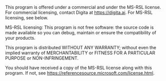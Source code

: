 This program is offered under a commercial and under the MS-RSL license.
For commercial licensing, contact Digita at https://digita.ai.  For MS-RSL licensing, see below.

MS-RSL licensing:
This program is not free software: the source code is made available so you can debug, maintain or ensure the compatibility of your products.

This program is distributed WITHOUT ANY WARRANTY; without even the implied warranty of
MERCHANTABILITY or FITNESS FOR A PARTICULAR PURPOSE or NON-INFRINGEMENT.

You should have received a copy of the MS-RSL license
along with this program.  If not, see <https://referencesource.microsoft.com/license.html>.